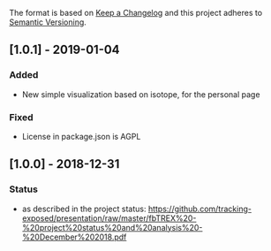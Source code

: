 The format is based on [Keep a Changelog](http://keepachangelog.com/) and this
project adheres to [Semantic Versioning](http://semver.org/).

## [1.0.1] - 2019-01-04
### Added
- New simple visualization based on isotope, for the personal page
### Fixed
- License in package.json is AGPL

## [1.0.0] - 2018-12-31
### Status
- as described in the project status: https://github.com/tracking-exposed/presentation/raw/master/fbTREX%20-%20project%20status%20and%20analysis%20-%20December%202018.pdf

